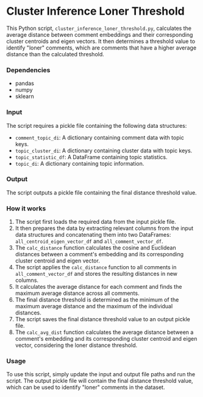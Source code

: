 # Cluster Inference Loner Threshold

This Python script, `cluster_inference_loner_threshold.py`, calculates the average distance between comment embeddings and their corresponding cluster centroids and eigen vectors. It then determines a threshold value to identify "loner" comments, which are comments that have a higher average distance than the calculated threshold.

### Dependencies

- pandas
- numpy
- sklearn

### Input

The script requires a pickle file containing the following data structures:

- `comment_topic_di`: A dictionary containing comment data with topic keys.
- `topic_cluster_di`: A dictionary containing cluster data with topic keys.
- `topic_statistic_df`: A DataFrame containing topic statistics.
- `topic_di`: A dictionary containing topic information.

### Output

The script outputs a pickle file containing the final distance threshold value.

### How it works

1. The script first loads the required data from the input pickle file.
2. It then prepares the data by extracting relevant columns from the input data structures and concatenating them into two DataFrames: `all_centroid_eigen_vector_df` and `all_comment_vector_df`.
3. The `calc_distance` function calculates the cosine and Euclidean distances between a comment's embedding and its corresponding cluster centroid and eigen vector.
4. The script applies the `calc_distance` function to all comments in `all_comment_vector_df` and stores the resulting distances in new columns.
5. It calculates the average distance for each comment and finds the maximum average distance across all comments.
6. The final distance threshold is determined as the minimum of the maximum average distance and the maximum of the individual distances.
7. The script saves the final distance threshold value to an output pickle file.
8. The `calc_avg_dist` function calculates the average distance between a comment's embedding and its corresponding cluster centroid and eigen vector, considering the loner distance threshold.

### Usage

To use this script, simply update the input and output file paths and run the script. The output pickle file will contain the final distance threshold value, which can be used to identify "loner" comments in the dataset.